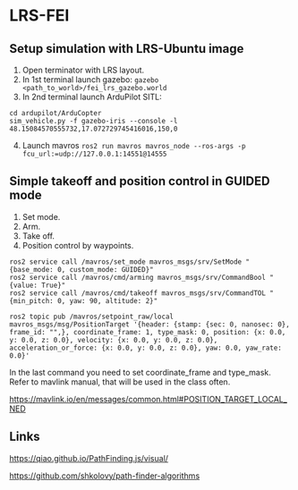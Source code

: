 # LRS-FEI

## Setup simulation with LRS-Ubuntu image
1. Open terminator with LRS layout. 
2. In 1st terminal launch gazebo: `gazebo <path_to_world>/fei_lrs_gazebo.world`
3. In 2nd terminal launch ArduPilot SITL: 
```
cd ardupilot/ArduCopter
sim_vehicle.py -f gazebo-iris --console -l 48.15084570555732,17.072729745416016,150,0
```
4. Launch mavros `ros2 run mavros mavros_node --ros-args -p fcu_url:=udp://127.0.0.1:14551@14555`

## Simple takeoff and position control in GUIDED mode

1. Set mode.
2. Arm. 
3. Take off. 
4. Position control by waypoints.

```
ros2 service call /mavros/set_mode mavros_msgs/srv/SetMode "{base_mode: 0, custom_mode: GUIDED}"
ros2 service call /mavros/cmd/arming mavros_msgs/srv/CommandBool "{value: True}"
ros2 service call /mavros/cmd/takeoff mavros_msgs/srv/CommandTOL "{min_pitch: 0, yaw: 90, altitude: 2}"

ros2 topic pub /mavros/setpoint_raw/local mavros_msgs/msg/PositionTarget '{header: {stamp: {sec: 0, nanosec: 0}, frame_id: "",}, coordinate_frame: 1, type_mask: 0, position: {x: 0.0, y: 0.0, z: 0.0}, velocity: {x: 0.0, y: 0.0, z: 0.0}, acceleration_or_force: {x: 0.0, y: 0.0, z: 0.0}, yaw: 0.0, yaw_rate: 0.0}'
```

In the last command you need to set coordinate_frame and type_mask.
Refer to mavlink manual, that will be used in the class often.

https://mavlink.io/en/messages/common.html#POSITION_TARGET_LOCAL_NED

## Links 

https://qiao.github.io/PathFinding.js/visual/

https://github.com/shkolovy/path-finder-algorithms
